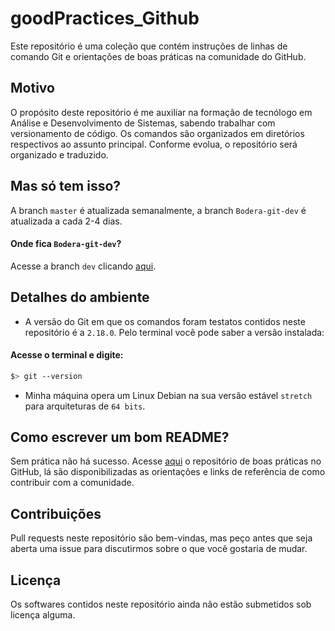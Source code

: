 # goodPractices_Github
 Este repositório é uma coleção que contém instruções de linhas de comando Git e orientações de boas práticas na comunidade do GitHub.

## Motivo
 O propósito deste repositório é me auxiliar na formação de tecnólogo em Análise e Desenvolvimento de Sistemas, sabendo trabalhar com versionamento de código. Os comandos são organizados em diretórios respectivos ao assunto principal. Conforme evolua, o repositório será organizado e traduzido.

## Mas só tem isso? 
A branch `master` é atualizada semanalmente, a branch `Bodera-git-dev` é atualizada a cada 2-4 dias.

#### Onde fica `Bodera-git-dev`?
Acesse a branch `dev` clicando [aqui](https://github.com/Bodera/goodPractices_Github/tree/Bodera-git-dev).

## Detalhes do ambiente
* A versão do Git em que os comandos foram testatos contidos neste repositório é a `2.18.0`. Pelo terminal você pode saber a versão instalada:

#### Acesse o terminal e digite:
```bash
$> git --version
```
* Minha máquina opera um Linux Debian na sua versão estável `stretch` para arquiteturas de `64 bits`.

## Como escrever um bom README?
 Sem prática não há sucesso. Acesse [aqui](https://github.com/Bodera/goodPractices_Github) o repositório de boas práticas no GitHub, lá são disponibilizadas as orientações e links de referência de como contribuir com a comunidade. 

## Contribuições
 Pull requests neste repositório são bem-vindas, mas peço antes que seja aberta uma issue para discutirmos sobre o que você gostaria de mudar.

## Licença
Os softwares contidos neste repositório ainda não estão submetidos sob licença alguma.
